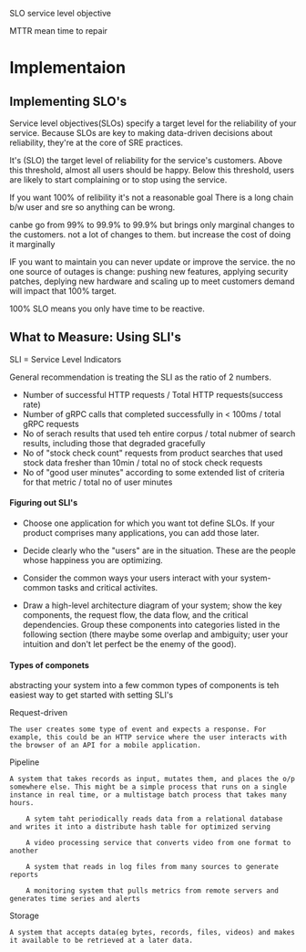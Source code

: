 SLO service level objective

MTTR mean time to repair

# Implementaion
## Implementing SLO's

Service level objectives(SLOs) specify a target level for the reliability of your service. Because SLOs are key to making data-driven decisions about reliability, they're at the core of SRE practices.

It's (SLO) the target level of reliability for the service's customers. Above this threshold, almost all users should be happy. Below this threshold, users are likely to start complaining or to stop using the service.

If you want 100% of relibility it's not a reasonable goal
There is a long chain b/w user and sre so anything can be wrong.

canbe go from 99% to 99.9% to 99.9% but brings only marginal changes to the customers. not a lot of changes to them. but increase the cost of doing it marginally

IF you want to maintain you can never update or improve the service. the no one source of outages is change: pushing new features, applying security patches, deplying new hardware and scaling up to meet customers demand will impact that 100% target.

100% SLO means you only have time to be reactive.


## What to Measure: Using SLI's

SLI = Service Level Indicators

General recommendation is treating the SLI as the ratio of 2 numbers.

* Number of successful HTTP requests / Total HTTP requests(success rate)
* Number of gRPC calls that completed successfully in < 100ms / total gRPC requests
* No of serach results that used teh entire corpus / total nubmer of search results, including those that degraded gracefully
* No of "stock check count" requests from product searches that used stock data fresher than 10min / total no of stock check requests
* No of "good user minutes" according to some extended list of criteria for that metric / total no of user minutes


#### Figuring out SLI's


* Choose one application for which you want tot define SLOs. If your product comprises many applications, you can add those later.

* Decide clearly who the "users" are in the situation. These are the people whose happiness you are optimizing.

* Consider the common ways your users interact with your system-common tasks and critical activites.

* Draw a high-level architecture diagram of your system; show the key components, the request flow, the data flow, and the critical dependencies. Group these components into categories listed in the following section (there maybe some overlap and ambiguity; user your intuition and don't let perfect be the enemy of the good).

#### Types of componets

abstracting your system into a few common types of components is teh easiest way to get started with setting SLI's

Request-driven

    The user creates some type of event and expects a response. For example, this could be an HTTP service where the user interacts with the browser of an API for a mobile application.

Pipeline

    A system that takes records as input, mutates them, and places the o/p somewhere else. This might be a simple process that runs on a single instance in real time, or a multistage batch process that takes many hours.

        A sytem taht periodically reads data from a relational database and writes it into a distribute hash table for optimized serving

        A video processing service that converts video from one format to another

        A system that reads in log files from many sources to generate reports

        A monitoring system that pulls metrics from remote servers and generates time series and alerts

Storage

    A system that accepts data(eg bytes, records, files, videos) and makes it available to be retrieved at a later data.
